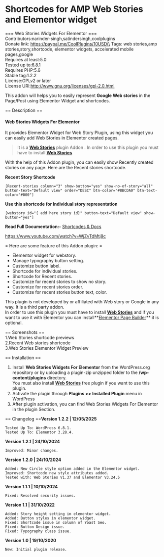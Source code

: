 # Shortcodes for AMP Web Stories and Elementor widget

\=== Web Stories Widgets For Elementor ===\
Contributors:narinder-singh,satindersingh,coolplugins\
Donate link: https://paypal.me/CoolPlugins/10USD/\
Tags: web stories,amp stories,story,shortcode, elementor widgets, accelerated mobile pages,google\
Requires at least:5.0\
Tested up to:6.8.1\
Requires PHP:5.6\
Stable tag:1.2.2\
License:GPLv2 or later\
License URI:http://www.gnu.org/licenses/gpl-2.0.html

This addon will helps you to easily represent **Google Web stories** in the Page/Post using Elementor Widget and shortcodes.

\== Description ==

#### Web Stories Widgets For Elementor

It provides Elementor Widget for Web Story Plugin, using this widget you can easily add Web Stories in Elementor created pages.

> It is a [**Web Stories**](https://wordpress.org/plugins/web-stories/) plugin Addon . In order to use this plugin you must have to install [**Web Stories**](https://wordpress.org/plugins/web-stories/)

With the help of this Addon plugin, you can easily show Recently created stories on any page. Here are the Recent stories shortcode.

**Recent Story Shortcode**

```
[Recent-stories column="3" show-button="yes" show-no-of-story="all" button-text="Default view" order="DESC" btn-color="#8BCDA0" btn-text-color="#000"]
```

**Use this shortcode for Individual story representation**

```
[webstory id="{ add here story id}" button-text="Default view" show-button="yes"]
```

**Read Full Documentation:-** [Shortcodes & Docs](https://docs.coolplugins.net/docs/shortcodes-for-amp-web-stories-and-elementor-widget/using-individual-shortcode/)

https://www.youtube.com/watch?v=WjZvTdMtj8c

\= Here are some feature of this Addon plugin: =

* Elementor widget for webstory.
* Manage typography button setting.
* Customize button label.
* Shortcode for individual stories.
* Shortcode for Recent stories.
* Customize for recent stories to show no story.
* Customize for recent stories order.
* Customize for recent stories button text, color.

This plugin is not developed by or affiliated with Web story or Google in any way. It is a third party addon.\
In order to use this plugin you must have to install [**Web Stories**](https://wordpress.org/plugins/web-stories/) and if you want to use it with Elementor you can install\*\*[Elementor Page Builder](https://wordpress.org/plugins/elementor/)\*\* it is optional.

\== Screenshots ==\
1.Web Stories shortcode previews\
2.Recent Web stories shortcode\
3.Web Stories Elementor Widget Preview

\== Installation ==

1. Install **Web Stories Widgets For Elementor** from the WordPress.org repository or by uploading a plugin-zip unzipped folder to the **/wp-content/plugins** directory.\
   You must also install [**Web Stories**](https://wordpress.org/plugins/web-stories/) free plugin if you want to use this plugin.
2. Activate the plugin through **Plugins >> Installed Plugin** menu in WordPress
3. After plugin activation, you can find Web Stories Widgets For Elementor in the plugin Section.

\== Changelog ==**Version 1.2.2 | 12/05/2025**

```
Tested Up To: WordPress 6.8.1.
Tested Up To: Elementor 3.28.4.
```

**Version 1.2.1 | 24/10/2024**

```
Improved: Minor changes.
```

**Version 1.2.0 | 24/10/2024**

```
Added: New Circle style option added in the Elementor widget.
Improved: Shortcode new style attributes added.
Tested with: Web Stories V1.37 and Elementor V3.24.5
```

**Version 1.1.1 | 10/10/2024**

```
Fixed: Resolved security issues.
```

**Version 1.1 | 31/10/2022**

```
Added: Story height setting in elementor widget.
Added: Button styles in elementor widget.
Fixed: Shortcode issue in column of Yoast Seo.
Fixed: Button Design issue.
Fixed: Typography class issue.
```

**Version 1.0 | 19/10/2020**

```
New: Initial plugin release.
```
